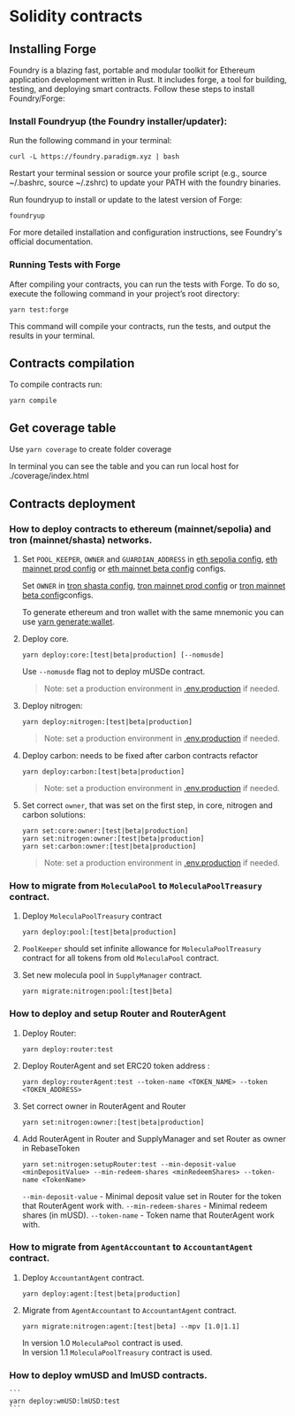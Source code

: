 # Solidity contracts

## Installing Forge

Foundry is a blazing fast, portable and modular toolkit for Ethereum application development written in Rust. It includes forge, a tool for building, testing, and deploying smart contracts. Follow these steps to install Foundry/Forge:

### Install Foundryup (the Foundry installer/updater):

Run the following command in your terminal:

```
curl -L https://foundry.paradigm.xyz | bash
```

Restart your terminal session or source your profile script (e.g., source ~/.bashrc, source ~/.zshrc) to update your PATH with the foundry binaries.

Run foundryup to install or update to the latest version of Forge:

```
foundryup
```

For more detailed installation and configuration instructions, see Foundry's official documentation.

### Running Tests with Forge

After compiling your contracts, you can run the tests with Forge. To do so, execute the following command in your project’s root directory:

```
yarn test:forge
```

This command will compile your contracts, run the tests, and output the results in your terminal.

## Contracts compilation

To compile contracts run:

```
yarn compile
```

## Get coverage table

Use `yarn coverage` to create folder coverage

In terminal you can see the table and you can run local host for ./coverage/index.html

## Contracts deployment

### How to deploy contracts to ethereum (mainnet/sepolia) and tron (mainnet/shasta) networks.

1.  Set `POOL_KEEPER`, `OWNER` and `GUARDIAN_ADDRESS` in [eth sepolia config](./configs/ethereum/sepoliaTyped.ts),
    [eth mainnet prod config](./configs/ethereum/mainnetProdTyped.ts) or
    [eth mainnet beta config](./configs/ethereum/mainnetBetaTyped.ts) configs.

    Set `OWNER` in [tron shasta config](./configs/tron/shastaTyped.ts),
    [tron mainnet prod config](./configs/tron/mainnetProdTyped.ts) or
    [tron mainnet beta config](./configs/tron/mainnetBetaTyped.ts)configs.

    To generate ethereum and tron wallet with the same mnemonic you can use [yarn generate:wallet](./package.json).

2.  Deploy core.

    ```
    yarn deploy:core:[test|beta|production] [--nomusde]
    ```

    Use `--nomusde` flag not to deploy mUSDe contract.

    > Note: set a production environment in [.env.production](./.env.production) if needed.

3.  Deploy nitrogen:

    ```
    yarn deploy:nitrogen:[test|beta|production]
    ```

    > Note: set a production environment in [.env.production](./.env.production) if needed.

4.  Deploy carbon: needs to be fixed after carbon contracts refactor

    ```
    yarn deploy:carbon:[test|beta|production]
    ```

    > Note: set a production environment in [.env.production](./.env.production) if needed.

5.  Set correct `owner`, that was set on the first step, in core, nitrogen and carbon solutions:

    ```
    yarn set:core:owner:[test|beta|production]
    yarn set:nitrogen:owner:[test|beta|production]
    yarn set:carbon:owner:[test|beta|production]
    ```

    > Note: set a production environment in [.env.production](./.env.production) if needed.

### How to migrate from `MoleculaPool` to `MoleculaPoolTreasury` contract.

1. Deploy `MoleculaPoolTreasury` contract

    ```
    yarn deploy:pool:[test|beta|production]
    ```

2. `PoolKeeper` should set infinite allowance for `MoleculaPoolTreasury` contract for all tokens from old `MoleculaPool`
   contract.

3. Set new molecula pool in `SupplyManager` contract.
    ```
    yarn migrate:nitrogen:pool:[test|beta]
    ```

### How to deploy and setup Router and RouterAgent

1. Deploy Router:

    ```
    yarn deploy:router:test
    ```

2. Deploy RouterAgent and set ERC20 token address :

    ```
    yarn deploy:routerAgent:test --token-name <TOKEN_NAME> --token <TOKEN_ADDRESS>
    ```

3. Set correct owner in RouterAgent and Router

    ```
    yarn set:nitrogen:owner:[test|beta|production]
    ```

4. Add RouterAgent in Router and SupplyManager and set Router as owner in RebaseToken

    ```
    yarn set:nitrogen:setupRouter:test --min-deposit-value <minDepositValue> --min-redeem-shares <minRedeemShares> --token-name <TokenName>
    ```

    `--min-deposit-value` - Minimal deposit value set in Router for the token that RouterAgent work with.
    `--min-redeem-shares` - Minimal redeem shares (in mUSD).
    `--token-name` - Token name that RouterAgent work with.

### How to migrate from `AgentAccountant` to `AccountantAgent` contract.

1. Deploy `AccountantAgent` contract.

    ```
    yarn deploy:agent:[test|beta|production]
    ```

2. Migrate from `AgentAccountant` to `AccountantAgent` contract.

    ```
    yarn migrate:nitrogen:agent:[test|beta] --mpv [1.0|1.1]
    ```

    In version 1.0 `MoleculaPool` contract is used.  
    In version 1.1 `MoleculaPoolTreasury` contract is used.

### How to deploy wmUSD and lmUSD contracts.

    ```
    yarn deploy:wmUSD:lmUSD:test
    ```
